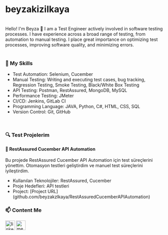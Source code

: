 # beyzakizilkaya
<div align="center"> 
<br/>
<div align="left">
      Hello! I'm Beyza 👋 I am a Test Engineer actively involved in software testing processes. I have experience across a broad range of testing, from automation to manual testing. I place great importance on optimizing test processes, improving software quality, and minimizing errors. 
</div>
  <br/>
   
<div align="left">
   <h3>🚀 My Skills</h3>
   <ul>
       <li>Test Automation: Selenium, Cucember</li>
       <li>Manual Testing: Writing and executing test cases, bug tracking, Regression Testing, Smoke Testing, Black/White Box Testing</li>
       <li>API Testing: Postman, RestAssured, MongoDB, MySQL</li>
       <li>Performance Testing: JMeter</li>
       <li>CI/CD: Jenkins, GitLab CI</li>
       <li>Programming Language: JAVA, Python, C#, HTML, CSS, SQL</li>
       <li>Version Control: Git, GitHub</li>
   </ul>  
</div>  
<br/>

<div align="left">
      <h3>🔍 Test Projelerim</h3>
      <h4>📂 RestAssured Cucember API Automation</h4>
      Bu projede RestAssured Cucember API Automation için test süreçlerini yönettim. Otomasyon testleri geliştirdim ve manuel test süreçlerini iyileştirdim.
      <ul>
            <li>Kullanılan Teknolojiler: RestAssured, Cucember</li>
            <li>Proje Hedefleri: API testleri</li>
            <li>Project: [Project URL](github.com/beyzakzlkaya/RestAssuredCucemberAPIAutomation)</li>
      </ul>
     

    
</div>

 <div align="Left">
    <h3>📫 Content Me</h3> 
        <a href="https://www.linkedin.com/in/beyzakzlkya/" target="_blank"><img align="center" src="https://cdn-icons-png.flaticon.com/512/174/174857.png" alt="linkedin-profile" height="30" width="30"/></a>
  <a href="https://medium.com/@beyzakizilkaya" target="blank"><img align="center" src="https://www.webmasto.com/wp-content/uploads/2017/08/Medium-App-Icon-2017.png" alt="medium-profile" height="30" width="30" /></a>
 </div>


  


</div>
